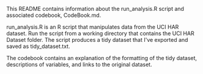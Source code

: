 This README contains information about the run_analysis.R script and associated codebook, CodeBook.md.

run_analysis.R is an R script that manipulates data from the UCI HAR dataset. Run the script from a working directory that contains the UCI HAR Dataset folder. The script produces a tidy dataset that I've exported and saved as tidy_dataset.txt.

The codebook contains an explanation of the formatting of the tidy dataset, descriptions of variables, and links to the original dataset.
